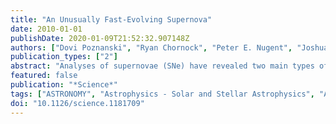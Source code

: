 ```yaml
---
title: "An Unusually Fast-Evolving Supernova"
date: 2010-01-01
publishDate: 2020-01-09T21:52:32.907148Z
authors: ["Dovi Poznanski", "Ryan Chornock", "Peter E. Nugent", "Joshua S. Bloom", "Alexei V. Filippenko", "Mohan Ganeshalingam", "Douglas C. Leonard", "Weidong Li", "Rollin C. Thomas"]
publication_types: ["2"]
abstract: "Analyses of supernovae (SNe) have revealed two main types of progenitors: exploding white dwarfs and collapsing massive stars. Here we describe SN 2002bj, which stands out as different from any SN reported to date. Its light curve rose and declined very rapidly, yet reached a peak intrinsic brightness greater than -18 magnitude. A spectrum obtained 7 days after discovery shows the presence of helium and intermediate-mass elements, yet no clear hydrogen or iron-peak elements. The spectrum only barely resembles that of a type Ia SN, with added carbon and helium. Its properties suggest that SN 2002bj may be representative of a class of progenitors that previously has been only hypothesized: a helium detonation on a white dwarf, ejecting a small envelope of material. New surveys should find many such objects, despite their scarcity."
featured: false
publication: "*Science*"
tags: ["ASTRONOMY", "Astrophysics - Solar and Stellar Astrophysics", "Astrophysics - Cosmology and Nongalactic Astrophysics"]
doi: "10.1126/science.1181709"
---
```


